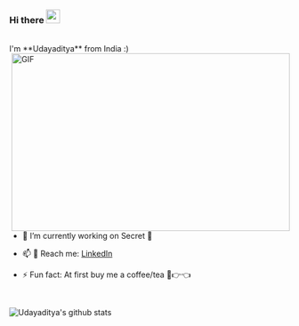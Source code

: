 ### Hi there <img src="https://media.giphy.com/media/hvRJCLFzcasrR4ia7z/giphy.gif" width="25px">
<!--
![](https://visitor-badge.glitch.me/badge?page_id=SasmalUdayaditya.SasmalUdayaditya)
-->
<br/>
I'm **Udayaditya** from India :)
<img align="right" alt="GIF" src="https://github.com/abhisheknaiidu/abhisheknaiidu/blob/master/code.gif?raw=true" width="500" height="320" />

- 🔭 I’m currently working on Secret 🤫
<!-- - 🌱 I’m currently learning ...
- 👯 I’m looking to collaborate on ...
- 🤔 I’m looking for help with ... 
- 💬 Ask me about ... -->
- 📫 :runner: Reach me: [LinkedIn](https://www.linkedin.com/in/udayaditya-sasmal-578b51195/)
<!-- - 😄 Pronouns: ... -->
- ⚡ Fun fact: At first buy me a  coffee/tea 🥺👉👈
<br/>
 

![Udayaditya's github stats](https://github-readme-stats.vercel.app/api?username=SasmalUdayaditya&show_icons=true&theme=algolia)
